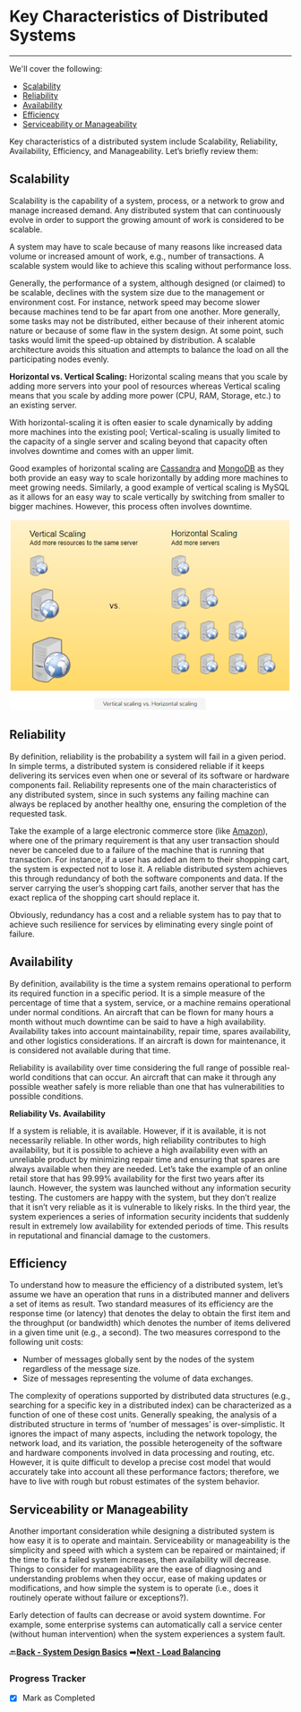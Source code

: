 # Key Characteristics of Distributed Systems
-------------------------------------------------

We'll cover the following:
* [Scalability](#scalability)
* [Reliability](#reliability)
* [Availability](#availability)
* [Efficiency](#efficiency)
* [Serviceability or Manageability](#serviceability-or-manageability)

Key characteristics of a distributed system include Scalability, Reliability, Availability, Efficiency, 
and Manageability. Let’s briefly review them:

## Scalability

Scalability is the capability of a system, process, or a network to grow and manage increased demand. Any 
distributed system that can continuously evolve in order to support the growing amount of work is 
considered to be scalable.

A system may have to scale because of many reasons like increased data volume or increased amount of 
work, e.g., number of transactions. A scalable system would like to achieve this scaling without performance 
loss.

Generally, the performance of a system, although designed (or claimed) to be scalable, declines with the 
system size due to the management or environment cost. For instance, network speed may become slower 
because machines tend to be far apart from one another. More generally, some tasks may not be distributed, 
either because of their inherent atomic nature or because of some flaw in the system design. At some point, 
such tasks would limit the speed-up obtained by distribution. A scalable architecture avoids this situation and 
attempts to balance the load on all the participating nodes evenly.

**Horizontal vs. Vertical Scaling:** Horizontal scaling means that you scale by adding more servers into your 
pool of resources whereas Vertical scaling means that you scale by adding more power (CPU, RAM, Storage, 
etc.) to an existing server.

With horizontal-scaling it is often easier to scale dynamically by adding more machines into the existing pool; 
Vertical-scaling is usually limited to the capacity of a single server and scaling beyond that capacity often 
involves downtime and comes with an upper limit.

Good examples of horizontal scaling are [Cassandra](https://en.wikipedia.org/wiki/Apache_Cassandra) and [MongoDB](https://en.wikipedia.org/wiki/MongoDB) as they both provide an easy way to scale 
horizontally by adding more machines to meet growing needs. Similarly, a good example of vertical scaling is 
MySQL as it allows for an easy way to scale vertically by switching from smaller to bigger machines. 
However, this process often involves downtime.

![vertical-scaling-vs-horizontal-scaling](assets/vertical-scaling-vs-horizontal-scaling.PNG)

## Reliability

By definition, reliability is the probability a system will fail in a given period. In simple terms, a distributed 
system is considered reliable if it keeps delivering its services even when one or several of its software or 
hardware components fail. Reliability represents one of the main characteristics of any distributed system, 
since in such systems any failing machine can always be replaced by another healthy one, ensuring the 
completion of the requested task.

Take the example of a large electronic commerce store (like [Amazon](https://en.wikipedia.org/wiki/Amazon_(company))), where one of the primary requirement 
is that any user transaction should never be canceled due to a failure of the machine that is running that 
transaction. For instance, if a user has added an item to their shopping cart, the system is expected not to lose 
it. A reliable distributed system achieves this through redundancy of both the software components and data. 
If the server carrying the user’s shopping cart fails, another server that has the exact replica of the shopping 
cart should replace it.

Obviously, redundancy has a cost and a reliable system has to pay that to achieve such resilience for services 
by eliminating every single point of failure.

## Availability

By definition, availability is the time a system remains operational to perform its required function in a 
specific period. It is a simple measure of the percentage of time that a system, service, or a machine remains 
operational under normal conditions. An aircraft that can be flown for many hours a month without much 
downtime can be said to have a high availability. Availability takes into account maintainability, repair time, 
spares availability, and other logistics considerations. If an aircraft is down for maintenance, it is considered 
not available during that time.

Reliability is availability over time considering the full range of possible real-world conditions that can occur. 
An aircraft that can make it through any possible weather safely is more reliable than one that has 
vulnerabilities to possible conditions.

**Reliability Vs. Availability**

If a system is reliable, it is available. However, if it is available, it is not necessarily reliable. In other words, 
high reliability contributes to high availability, but it is possible to achieve a high availability even with an 
unreliable product by minimizing repair time and ensuring that spares are always available when they are 
needed. Let’s take the example of an online retail store that has 99.99% availability for the first two years 
after its launch. However, the system was launched without any information security testing. The customers 
are happy with the system, but they don’t realize that it isn’t very reliable as it is vulnerable to likely risks. In 
the third year, the system experiences a series of information security incidents that suddenly result in 
extremely low availability for extended periods of time. This results in reputational and financial damage to 
the customers.

## Efficiency

To understand how to measure the efficiency of a distributed system, let’s assume we have an operation that 
runs in a distributed manner and delivers a set of items as result. Two standard measures of its efficiency are 
the response time (or latency) that denotes the delay to obtain the first item and the throughput (or 
bandwidth) which denotes the number of items delivered in a given time unit (e.g., a second). The two 
measures correspond to the following unit costs:

* Number of messages globally sent by the nodes of the system regardless of the message size.
* Size of messages representing the volume of data exchanges.

The complexity of operations supported by distributed data structures (e.g., searching for a specific key in a 
distributed index) can be characterized as a function of one of these cost units. Generally speaking, the 
analysis of a distributed structure in terms of ‘number of messages’ is over-simplistic. It ignores the impact of 
many aspects, including the network topology, the network load, and its variation, the possible heterogeneity 
of the software and hardware components involved in data processing and routing, etc. However, it is quite 
difficult to develop a precise cost model that would accurately take into account all these performance factors; 
therefore, we have to live with rough but robust estimates of the system behavior.

## Serviceability or Manageability

Another important consideration while designing a distributed system is how easy it is to operate and 
maintain. Serviceability or manageability is the simplicity and speed with which a system can be repaired or 
maintained; if the time to fix a failed system increases, then availability will decrease. Things to consider for 
manageability are the ease of diagnosing and understanding problems when they occur, ease of making 
updates or modifications, and how simple the system is to operate (i.e., does it routinely operate without 
failure or exceptions?).

Early detection of faults can decrease or avoid system downtime. For example, some enterprise systems can 
automatically call a service center (without human intervention) when the system experiences a system fault.

:back:[**Back - System Design Basics**](../000_System_Design_Basics/README.md)
:arrow_right:[**Next - Load Balancing**](../002_Load_Balancing/README.md)

### Progress Tracker

- [x] Mark as Completed
